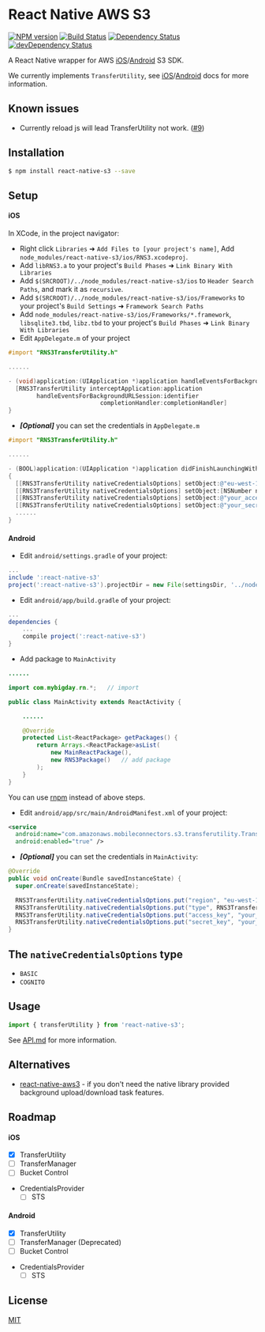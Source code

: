 # React Native AWS S3

[![NPM version](http://img.shields.io/npm/v/react-native-s3.svg?style=flat)](https://www.npmjs.com/package/react-native-s3)
[![Build Status](https://travis-ci.org/mybigday/react-native-s3.svg)](https://travis-ci.org/mybigday/react-native-s3)
[![Dependency Status](https://david-dm.org/mybigday/react-native-s3.svg)](https://david-dm.org/mybigday/react-native-s3)
[![devDependency Status](https://david-dm.org/mybigday/react-native-s3/dev-status.svg)](https://david-dm.org/mybigday/react-native-s3#info=devDependencies)

A React Native wrapper for AWS [iOS](https://github.com/aws/aws-sdk-ios)/[Android](https://github.com/aws/aws-sdk-android) S3 SDK.

We currently implements `TransferUtility`, see [iOS](http://docs.aws.amazon.com/mobile/sdkforios/developerguide/s3transferutility.html)/[Android](http://docs.aws.amazon.com/mobile/sdkforandroid/developerguide/getting-started-store-retrieve-s3-transferutility.html) docs for more information.

## Known issues

* Currently reload js will lead TransferUtility not work. ([#9](https://github.com/mybigday/react-native-s3/issues/9))

## Installation

```bash
$ npm install react-native-s3 --save
```

## Setup

#### iOS

In XCode, in the project navigator:

* Right click `Libraries` ➜ `Add Files to [your project's name]`, Add `node_modules/react-native-s3/ios/RNS3.xcodeproj`.
* Add `libRNS3.a` to your project's `Build Phases` ➜ `Link Binary With Libraries`
* Add `$(SRCROOT)/../node_modules/react-native-s3/ios` to `Header Search Paths`, and mark it as `recursive`.
* Add `$(SRCROOT)/../node_modules/react-native-s3/ios/Frameworks` to your project's `Build Settings` ➜ `Framework Search Paths`
* Add `node_modules/react-native-s3/ios/Frameworks/*.framework`, `libsqlite3.tbd`, `libz.tbd` to your project's `Build Phases` ➜ `Link Binary With Libraries`
* Edit `AppDelegate.m` of your project

```objective-c
#import "RNS3TransferUtility.h"

......

- (void)application:(UIApplication *)application handleEventsForBackgroundURLSession:(NSString *)identifier completionHandler:(void (^)())completionHandler {
  [RNS3TransferUtility interceptApplication:application
        handleEventsForBackgroundURLSession:identifier
                          completionHandler:completionHandler]
}
```

* __*[Optional]*__ you can set the credentials in `AppDelegate.m`

```objective-c
#import "RNS3TransferUtility.h"

......

- (BOOL)application:(UIApplication *)application didFinishLaunchingWithOptions:(NSDictionary *)launchOptions
{
  [[RNS3TransferUtility nativeCredentialsOptions] setObject:@"eu-west-1" forKey:@"region"];
  [[RNS3TransferUtility nativeCredentialsOptions] setObject:[NSNumber numberWithInt:[RNS3TransferUtility credentialType:@"BASIC"]] forKey:@"type"];
  [[RNS3TransferUtility nativeCredentialsOptions] setObject:@"your_access_key_here" forKey:@"access_key"];
  [[RNS3TransferUtility nativeCredentialsOptions] setObject:@"your_secret_key_here" forKey:@"secret_key"];
  ......
}
```

#### Android

* Edit `android/settings.gradle` of your project:

```gradle
...
include ':react-native-s3'
project(':react-native-s3').projectDir = new File(settingsDir, '../node_modules/react-native-s3/android')
```

* Edit `android/app/build.gradle` of your project:

```gradle
...
dependencies {
    ...
    compile project(':react-native-s3')
}
```

* Add package to `MainActivity`

```java
......

import com.mybigday.rn.*;   // import

public class MainActivity extends ReactActivity {

    ......

    @Override
    protected List<ReactPackage> getPackages() {
        return Arrays.<ReactPackage>asList(
            new MainReactPackage(),
            new RNS3Package()   // add package
        );
    }
}
```

You can use [rnpm](https://github.com/rnpm/rnpm) instead of above steps.

* Edit `android/app/src/main/AndroidManifest.xml` of your project:

```xml
<service
  android:name="com.amazonaws.mobileconnectors.s3.transferutility.TransferService"
  android:enabled="true" />
```

* __*[Optional]*__ you can set the credentials in `MainActivity`:

```java
@Override
public void onCreate(Bundle savedInstanceState) {
  super.onCreate(savedInstanceState);

  RNS3TransferUtility.nativeCredentialsOptions.put("region", "eu-west-1");
  RNS3TransferUtility.nativeCredentialsOptions.put("type", RNS3TransferUtility.CredentialType.BASIC);
  RNS3TransferUtility.nativeCredentialsOptions.put("access_key", "your_access_key_here");
  RNS3TransferUtility.nativeCredentialsOptions.put("secret_key", "your_secret_key_here");
}
```

## The `nativeCredentialsOptions` type

* `BASIC`
* `COGNITO`

## Usage

```js
import { transferUtility } from 'react-native-s3';
```

See [API.md](API.md) for more information.

## Alternatives

- [react-native-aws3](https://github.com/benjreinhart/react-native-aws3) - if you don't need the native library provided background upload/download task features.

## Roadmap

#### iOS

- [x] TransferUtility
- [ ] TransferManager
- [ ] Bucket Control
- CredentialsProvider
  - [ ] STS

#### Android 

- [x] TransferUtility
- [ ] TransferManager (Deprecated)
- [ ] Bucket Control
- CredentialsProvider
  - [ ] STS

## License

[MIT](LICENSE.md)
